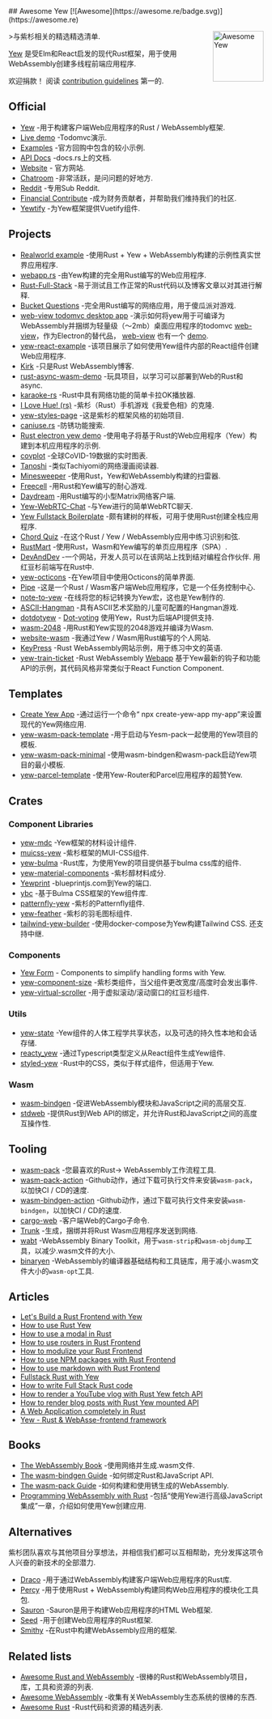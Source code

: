 <div class="github-widget" data-repo="jetli/awesome-yew"></div>
<script async src="https://pagead2.googlesyndication.com/pagead/js/adsbygoogle.js"></script><ins class="adsbygoogle" style="display:block" data-ad-client="ca-pub-6890694312814945" data-ad-slot="5473692530" data-ad-format="auto"  data-full-width-responsive="true"></ins><script>(adsbygoogle = window.adsbygoogle || []).push({});</script>
## Awesome Yew [![Awesome](https://awesome.re/badge.svg)](https://awesome.re)

[<img src="https://raw.githubusercontent.com/jetli/awesome-yew/master/logo.svg?sanitize=true" align="right" width="100" title="Awesome Yew">](https://github.com/yewstack/yew)

&gt;与紫杉相关的精选精选清单.

[Yew](https://github.com/yewstack/yew) 是受Elm和React启发的现代Rust框架，用于使用WebAssembly创建多线程前端应用程序.

欢迎捐款！ 阅读 [contribution guidelines](https://github.com/jetli/awesome-yew/blob/master/CONTRIBUTING.md) 第一的.



## Official

- [Yew](https://github.com/yewstack/yew) -用于构建客户端Web应用程序的Rust / WebAssembly框架.
- [Live demo](https://yew-todomvc.netlify.com) -Todomvc演示.
- [Examples](https://github.com/yewstack/yew/tree/master/examples) -官方回购中包含的较小示例.
- [API Docs](https://docs.rs/yew) -docs.rs上的文档.
- [Website](https://yew.rs/) - 官方网站.
- [Chatroom](https://discord.gg/VQck8X4) -非常活跃，是问问题的好地方.
- [Reddit](https://www.reddit.com/r/yew_web/) -专用Sub Reddit.
- [Financial Contribute](https://opencollective.com/yew) -成为财务贡献者，并帮助我们维持我们的社区.
- [Yewtify](https://github.com/yewstack/yewtify) -为Yew框架提供Vuetify组件.

## Projects

- [Realworld example](https://github.com/jetli/rust-yew-realworld-example-app) -使用Rust + Yew + WebAssembly构建的示例性真实世界应用程序.
- [webapp.rs](https://github.com/saschagrunert/webapp.rs) -由Yew构建的完全用Rust编写的Web应用程序.
- [Rust-Full-Stack](https://github.com/steadylearner/Rust-Full-Stack) -易于测试且工作正常的Rust代码以及博客文章以对其进行解释.
- [Bucket Questions](https://github.com/hgzimmerman/BucketQuestions) -完全用Rust编写的网络应用，用于傻瓜派对游戏.
- [web-view todomvc desktop app](https://github.com/Extrawurst/rust-webview-todomvc-yew) -演示如何将yew用于可编译为WebAssembly并捆绑为轻量级（〜2mb）桌面应用程序的todomvc [web-view](https://github.com/Boscop/web-view)，作为Electron的替代品， [web-view](https://github.com/Boscop/web-view) 也有一个 [demo](https://github.com/Boscop/web-view/tree/master/examples#todo-yew).
- [yew-react-example](https://github.com/hobofan/yew-react-example) -该项目展示了如何使用Yew组件内部的React组件创建Web应用程序.
- [Kirk](https://github.com/stkevintan/Kirk) -只是Rust WebAssembly博客.
- [rust-async-wasm-demo](https://github.com/extraymond/rust-async-wasm-demo) -玩具项目，以学习可以部署到Web的Rust和async.
- [karaoke-rs](https://github.com/tarkah/karaoke-rs) -Rust中具有网络功能的简单卡拉OK播放器.
- [I Love Hue! (rs)](https://github.com/noc7c9/i-love-hue-rs) -紫杉（Rust）手机游戏《我爱色相》的克隆.
- [yew-styles-page](https://github.com/spielrs/yew-styles-page) -这是紫杉的框架风格的初始项目.
- [caniuse.rs](https://github.com/jplatte/caniuse.rs) -防锈功能搜索.
- [Rust electron yew demo](https://github.com/Extrawurst/rust-electron-demo) -使用电子将基于Rust的Web应用程序（Yew）构建到本机应用程序的示例.
- [covplot](https://github.com/jbowens/covplot) -全球CoVID-19数据的实时图表.
- [Tanoshi](https://github.com/fadhlika/tanoshi-web) -类似Tachiyomi的网络漫画阅读器.
- [Minesweeper](https://github.com/jgpaiva/minesweeper) -使用Rust，Yew和WebAssembly构建的扫雷器.
- [Freecell](https://github.com/Stigjb/freecell) -用Rust和Yew编写的耐心游戏.
- [Daydream](https://github.com/MTRNord/Daydream) -用Rust编写的小型Matrix网络客户端.
- [Yew-WebRTC-Chat](https://github.com/codec-abc/Yew-WebRTC-Chat) -与Yew进行的简单WebRTC聊天.
- [Yew Fullstack Boilerplate](https://github.com/lukidoescode/yew-fullstack-boilerplate) -颇有建树的样板，可用于使用Rust创建全栈应用程序.
- [Chord Quiz](https://github.com/Stigjb/chord-quiz) -在这个Rust / Yew / WebAssembly应用中练习识别和弦.
- [RustMart](https://github.com/sheshbabu/rustmart-yew-example) -使用Rust，Wasm和Yew编写的单页应用程序（SPA）.
- [DevAndDev](https://github.com/alepez/devand)  -一个网站，开发人员可以在该网站上找到结对编程合作伙伴. 用红豆杉前端写在Rust中.
- [yew-octicons](https://github.com/io12/yew-octicons) -在Yew项目中使用Octicons的简单界面.
- [Pipe](https://github.com/pipe-fun/pipe) -这是一个Rust / Wasm客户端Web应用程序，它是一个任务控制中心.
- [note-to-yew](https://github.com/GalAster/note-to-yew) -在线将您的标记转换为Yew宏，这也是Yew制作的.
- [ASCII-Hangman](https://github.com/getreu/ascii-hangman) -具有ASCII艺术奖励的儿童可配置的Hangman游戏.
- [dotdotyew](https://github.com/shaunbennett/dotdotyew) - [Dot-voting](https://en.wikipedia.org/wiki/Dot-voting) 使用Yew，Rust为后端API提供支持.
- [wasm-2048](https://github.com/dev-family/wasm-2048) -用Rust和Yew实现的2048游戏并编译为Wasm.
- [website-wasm](https://github.com/kamiyaa/website-wasm) -我通过Yew / Wasm用Rust编写的个人网站.
- [KeyPress](https://github.com/rayylee/keypress) -Rust WebAssembly网站示例，用于练习中文的英语.
- [yew-train-ticket](https://github.com/anthhub/yew-train-ticket) -Rust WebAssembly [Webapp](http://118.190.37.169:8002) 基于Yew最新的钩子和功能API的示例，其代码风格非常类似于React Function Component.
## Templates

- [Create Yew App](https://github.com/jetli/create-yew-app) -通过运行一个命令“ npx create-yew-app my-app”来设置现代的Yew网络应用.
- [yew-wasm-pack-template](https://github.com/yewstack/yew-wasm-pack-template) -用于启动与Yesm-pack一起使用的Yew项目的模板.
- [yew-wasm-pack-minimal](https://github.com/yewstack/yew-wasm-pack-minimal) -使用wasm-bindgen和wasm-pack启动Yew项目的最小模板.
- [yew-parcel-template](https://github.com/spielrs/yew-parcel-template) -使用Yew-Router和Parcel应用程序的超赞Yew.

## Crates

### Component Libraries

- [yew-mdc](https://github.com/Follpvosten/yew-mdc) -Yew框架的材料设计组件.
- [muicss-yew](https://github.com/AlephAlpha/muicss-yew) -紫杉框架的MUI-CSS组件.
- [yew-bulma](https://github.com/kellpossible/yew-bulma) -Rust库，为使用Yew的项目提供基于bulma css库的组件.
- [yew-material-components](https://github.com/hamza1311/yew-material-components) -紫杉醇材料成分.
- [Yewprint](https://github.com/cecton/yewprint) -blueprintjs.com到Yew的端口.
- [ybc](https://github.com/thedodd/ybc) -基于Bulma CSS框架的Yew组件库.
- [patternfly-yew](https://github.com/ctron/patternfly-yew) -紫杉的Patternfly组件.
- [yew-feather](https://github.com/pedrodesu/yew-feather) -紫杉的羽毛图标组件.
- [tailwind-yew-builder](https://github.com/matiu2/tailwind-yew-builder)  -使用docker-compose为Yew构建Tailwind CSS. 还支持中继.

### Components

- [Yew Form](https://github.com/jfbilodeau/yew_form) - Components to simplify handling forms with Yew.
- [yew-component-size](https://github.com/AircastDev/yew-component-size) -紫杉类组件，当父组件更改宽度/高度时会发出事件.
- [yew-virtual-scroller](https://github.com/AircastDev/yew-virtual-scroller) -用于虚拟滚动/滚动窗口的红豆杉组件.

### Utils

- [yew-state](https://github.com/intendednull/yew-state) -Yew组件的人体工程学共享状态，以及可选的持久性本地和会话存储.
- [reacty_yew](https://github.com/hobofan/reacty_yew) -通过Typescript类型定义从React组件生成Yew组件.
- [styled-yew](https://github.com/IcyDefiance/styled-yew) -Rust中的CSS，类似于样式组件，但适用于Yew.

### Wasm

- [wasm-bindgen](https://github.com/rustwasm/wasm-bindgen) -促进WebAssembly模块和JavaScript之间的高层交互.
- [stdweb](https://github.com/koute/stdweb) -提供Rust到Web API的绑定，并允许Rust和JavaScript之间的高度互操作性.

## Tooling

- [wasm-pack](https://github.com/rustwasm/wasm-pack) -您最喜欢的Rust-&gt; WebAssembly工作流程工具.
- [wasm-pack-action](https://github.com/jetli/wasm-pack-action) -Github动作，通过下载可执行文件来安装`wasm-pack`，以加快CI / CD的速度.
- [wasm-bindgen-action](https://github.com/jetli/wasm-bindgen-action) -Github动作，通过下载可执行文件来安装`wasm-bindgen`，以加快CI / CD的速度.
- [cargo-web](https://github.com/koute/cargo-web) -客户端Web的Cargo子命令.
- [Trunk](https://github.com/thedodd/trunk) -生成，捆绑并将Rust Wasm应用程序发送到网络.
- [wabt](https://github.com/WebAssembly/wabt) -WebAssembly Binary Toolkit，用于`wasm-strip`和`wasm-objdump`工具，以减少.wasm文件的大小.
- [binaryen](https://github.com/WebAssembly/binaryen) -WebAssembly的编译器基础结构和工具链库，用于减小.wasm文件大小的`wasm-opt`工具.

## Articles

- [Let's Build a Rust Frontend with Yew](https://dev.to/deciduously/lets-build-a-rust-frontend-with-yew---part-1-3k2o)
- [How to use Rust Yew](https://www.steadylearner.com/blog/read/How-to-use-Rust-Yew)
- [How to use a modal in Rust](https://www.steadylearner.com/blog/read/How-to-use-a-modal-in-Rust)
- [How to use routers in Rust Frontend](https://www.steadylearner.com/blog/read/How-to-use-routers-in-Rust-Frontend)
- [How to modulize your Rust Frontend](https://www.steadylearner.com/blog/read/How-to-modulize-your-Rust-Frontend)
- [How to use NPM packages with Rust Frontend](https://www.steadylearner.com/blog/read/How-to-use-NPM-packages-with-Rust-Frontend)
- [How to use markdown with Rust Frontend](https://www.steadylearner.com/blog/read/How-to-use-markdown-with-Rust-Frontend)
- [Fullstack Rust with Yew](https://www.steadylearner.com/blog/read/Fullstack-Rust-with-Yew)
- [How to write Full Stack Rust code](https://www.steadylearner.com/blog/read/How-to-write-Full-Stack-Rust-code)
- [How to render a YouTube vlog with Rust Yew fetch API](https://www.steadylearner.com/blog/read/How-to-render-a-YouTube-vlog-with-Rust-Yew-fetch-API)
- [How to render blog posts with Rust Yew mounted API](https://www.steadylearner.com/blog/read/How-to-render-blog-posts-with-Rust-Yew-mounted-API)
- [A Web Application completely in Rust](https://medium.com/@saschagrunert/a-web-application-completely-in-rust-6f6bdb6c4471)
- [Yew - Rust & WebAsse-frontend framework](https://sudonull.com/post/11627-Yew-Rust-WebAsse-frontend-framework)

## Books

- [The WebAssembly Book](https://rustwasm.github.io/docs/book/) -使用网络并生成.wasm文件.
- [The wasm-bindgen Guide](https://rustwasm.github.io/docs/wasm-bindgen/) -如何绑定Rust和JavaScript API.
- [The wasm-pack Guide](https://rustwasm.github.io/docs/wasm-pack/) -如何构建和使用锈生成的WebAssembly.
- [Programming WebAssembly with Rust](https://pragprog.com/book/khrust/programming-webassembly-with-rust) -包括“使用Yew进行高级JavaScript集成”一章，介绍如何使用Yew创建应用.

## Alternatives

紫杉团队喜欢与其他项目分享想法，并相信我们都可以互相帮助，充分发挥这项令人兴奋的新技术的全部潜力.

- [Draco](https://github.com/utkarshkukreti/draco) -用于通过WebAssembly构建客户端Web应用程序的Rust库.
- [Percy](https://github.com/chinedufn/percy) -用于使用Rust + WebAssembly构建同构Web应用程序的模块化工具包.
- [Sauron](https://github.com/ivanceras/sauron) -Sauron是用于构建Web应用程序的HTML Web框架.
- [Seed](https://github.com/seed-rs/seed) -用于创建Web应用程序的Rust框架.
- [Smithy](https://github.com/rbalicki2/smithy) -在Rust中构建WebAssembly应用的框架.

## Related lists

- [Awesome Rust and WebAssembly](https://github.com/rustwasm/awesome-rust-and-webassembly) -很棒的Rust和WebAssembly项目，库，工具和资源的列表.
- [Awesome WebAssembly](https://github.com/mbasso/awesome-wasm) -收集有关WebAssembly生态系统的很棒的东西.
- [Awesome Rust](https://github.com/rust-unofficial/awesome-rust) -Rust代码和资源的精选列表.

